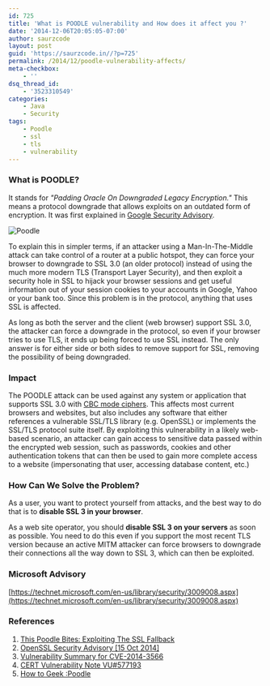 ```yaml
---
id: 725
title: 'What is POODLE vulnerability and How does it affect you ?'
date: '2014-12-06T20:05:05-07:00'
author: saurzcode
layout: post
guid: 'https://saurzcode.in//?p=725'
permalink: /2014/12/poodle-vulnerability-affects/
meta-checkbox:
    - ''
dsq_thread_id:
    - '3523310549'
categories:
    - Java
    - Security
tags:
    - Poodle
    - ssl
    - tls
    - vulnerability
---
```


### What is POODLE?

It stands for *"Padding Oracle On Downgraded Legacy Encryption."* This means a protocol downgrade that allows exploits on an outdated form of encryption. It was first explained in [Google Security Advisory](https://www.openssl.org/~bodo/ssl-poodle.pdf).

![Poodle](https://saurzcode.in//assets/uploads/2014/12/Poodle-199x300.jpg)

To explain this in simpler terms, if an attacker using a Man-In-The-Middle attack can take control of a router at a public hotspot, they can force your browser to downgrade to SSL 3.0 (an older protocol) instead of using the much more modern TLS (Transport Layer Security), and then exploit a security hole in SSL to hijack your browser sessions and get useful information out of your session cookies to your accounts in Google, Yahoo or your bank too. Since this problem is in the protocol, anything that uses SSL is affected.

As long as both the server and the client (web browser) support SSL 3.0, the attacker can force a downgrade in the protocol, so even if your browser tries to use TLS, it ends up being forced to use SSL instead. The only answer is for either side or both sides to remove support for SSL, removing the possibility of being downgraded.

### **Impact**

The POODLE attack can be used against any system or application that supports SSL 3.0 with [CBC mode ciphers](http://en.wikipedia.org/wiki/Block_cipher_mode_of_operation#Cipher-block_chaining_.28CBC.29). This affects most current browsers and websites, but also includes any software that either references a vulnerable SSL/TLS library (e.g. OpenSSL) or implements the SSL/TLS protocol suite itself. By exploiting this vulnerability in a likely web-based scenario, an attacker can gain access to sensitive data passed within the encrypted web session, such as passwords, cookies and other authentication tokens that can then be used to gain more complete access to a website (impersonating that user, accessing database content, etc.)

### How Can We Solve the Problem?

As a user, you want to protect yourself from attacks, and the best way to do that is to **disable SSL 3 in your browser**.

As a web site operator, you should **disable SSL 3 on your servers** as soon as possible. You need to do this even if you support the most recent TLS version because an active MITM attacker can force browsers to downgrade their connections all the way down to SSL 3, which can then be exploited.

### **Microsoft Advisory**

[https://technet.microsoft.com/en-us/library/security/3009008.aspx](https://technet.microsoft.com/en-us/library/security/3009008.aspx)

### References

1. [This Poodle Bites: Exploiting The SSL Fallback](https://www.openssl.org/~bodo/ssl-poodle.pdf)
2. [OpenSSL Security Advisory [15 Oct 2014]](https://www.openssl.org/news/secadv_20141015.txt)
3. [Vulnerability Summary for CVE-2014-3566](http://web.nvd.nist.gov/view/vuln/detail?vulnId=CVE-2014-3566)
4. [CERT Vulnerability Note VU#577193](http://www.kb.cert.org/vuls/id/577193)
5. [How to Geek :Poodle](http://www.howtogeek.com/199035/what-is-the-poodle-vulnerability-and-how-can-you-protect-yourself/)